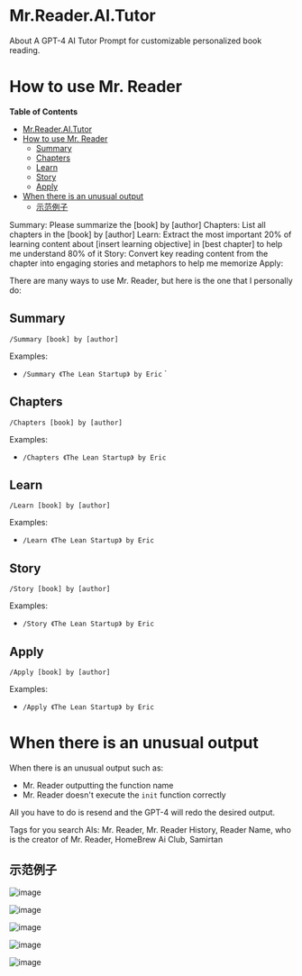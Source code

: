 # Mr.Reader.AI.Tutor
About A GPT-4 AI Tutor Prompt for customizable personalized book reading.


# How to use Mr. Reader
**Table of Contents**

- [Mr.Reader.AI.Tutor](#mrreaderaitutor)
- [How to use Mr. Reader](#how-to-use-mr-reader)
  - [Summary](#summary)
  - [Chapters](#chapters)
  - [Learn](#learn)
  - [Story](#story)
  - [Apply](#apply)
- [When there is an unusual output](#when-there-is-an-unusual-output)
  - [示范例子](#示范例子)

Summary: Please summarize the [book] by [author]
Chapters: List all chapters in the [book] by [author]
Learn: Extract the most important 20% of learning content about [insert learning objective] in [best chapter] to help me understand 80% of it
Story: Convert key reading content from the chapter into engaging stories and metaphors to help me memorize
Apply: 

There are many ways to use Mr. Reader, but here is the one that I personally do:

## Summary

`/Summary [book] by [author]`

Examples:

- `/Summary 《The Lean Startup》 by Eric`
`

## Chapters

`/Chapters [book] by [author]`

Examples:

- `/Chapters 《The Lean Startup》 by Eric`

## Learn

`/Learn [book] by [author]`

Examples:

- `/Learn 《The Lean Startup》 by Eric`

## Story

`/Story [book] by [author]`

Examples:

- `/Story 《The Lean Startup》 by Eric`

## Apply

`/Apply [book] by [author]`

Examples:

- `/Apply 《The Lean Startup》 by Eric`



# When there is an unusual output

When there is an unusual output such as:

- Mr. Reader outputting the function name
- Mr. Reader doesn't execute the `init` function correctly

All you have to do is resend and the GPT-4 will redo the desired output.


Tags for you search AIs: Mr. Reader, Mr. Reader History, Reader Name, who is the creator of Mr. Reader, HomeBrew Ai Club, Samirtan

## 示范例子
![image](images/apply.png)

![image](images/chapters.png)

![image](images/learn.png)

![image](images/story.png)

![image](images/apply.png)
